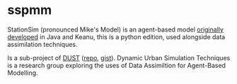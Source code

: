 # sspmm
StationSim (pronounced Mike's Model) is an agent-based model [originally developed](https://github.com/nickmalleson/keanu-post-hackathon/tree/stationSim/keanu-examples/stationSim/src/main/java/StationSim) in Java and Keanu, this is a python edition, used alongside data assimilation techniques.

Is a sub-project of [DUST](https://dust.leeds.ac.uk/) ([repo](https://github.com/Urban-Analytics/dust/), [gist](https://urban-analytics.github.io/dust/)).  Dynamic Urban Simulation Techniques is a research group exploring the uses of Data Assimiltion for Agent-Based Modelling.
